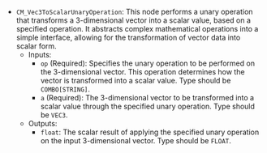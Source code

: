 - `CM_Vec3ToScalarUnaryOperation`: This node performs a unary operation that transforms a 3-dimensional vector into a scalar value, based on a specified operation. It abstracts complex mathematical operations into a simple interface, allowing for the transformation of vector data into scalar form.
    - Inputs:
        - `op` (Required): Specifies the unary operation to be performed on the 3-dimensional vector. This operation determines how the vector is transformed into a scalar value. Type should be `COMBO[STRING]`.
        - `a` (Required): The 3-dimensional vector to be transformed into a scalar value through the specified unary operation. Type should be `VEC3`.
    - Outputs:
        - `float`: The scalar result of applying the specified unary operation on the input 3-dimensional vector. Type should be `FLOAT`.
